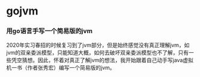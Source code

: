 # gojvm
### 用go语言手写一个简易版的jvm
  2020年实习春招的时候复习到了jvm部分，但是始终感觉没有真正理解jvm，如jvm的双亲委派模型，只能知道大概，如何去破坏双亲委派模型也不了解，只有一些凭空猜想。因此，怀着对真正了解jvm的想法，我开始跟着自己动手写java虚拟机一书（作者张秀宏）编写一个简易版的jvm。
